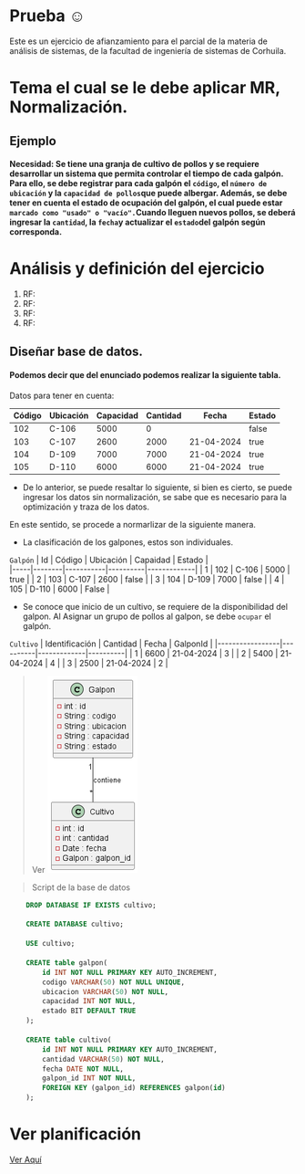 # Prueba ☺
Este es un ejercicio de afianzamiento para el parcial de la materia de análisis de sistemas, de la facultad de ingeniería de sistemas de Corhuila.

# Tema el cual se le debe aplicar MR, Normalización.
## Ejemplo 
#### Necesidad: Se tiene una granja de cultivo de pollos y se requiere desarrollar un sistema que permita controlar el tiempo de cada galpón. Para ello, se debe registrar para cada galpón el `código`, el `número de ubicación` y la `capacidad de pollos`que puede albergar. Además, se debe tener en cuenta el estado de ocupación del galpón, el cual puede estar `marcado como "usado" o "vacío".`Cuando lleguen nuevos pollos, se deberá ingresar la `cantidad`, la `fecha`y actualizar el `estado`del galpón según corresponda.

# Análisis y definición del ejercicio

1. RF:
2. RF:
3. RF:
4. RF:


## Diseñar base de datos.

#### Podemos decir que del enunciado podemos realizar la siguiente tabla.
Datos para tener en cuenta:

| Código  | Ubicación | Capacidad | Cantidad | Fecha     | Estado |
|---------|-----------|-----------|----------|-----------|--------|
|  102    |  C-106    |   5000    |    0     |           | false  |
|  103    |  C-107    |   2600    |   2000   | 21-04-2024| true   |
|  104    |  D-109    |   7000    |   7000   | 21-04-2024| true   |
|  105    |  D-110    |   6000    |   6000   | 21-04-2024| true   |

* De lo anterior, se puede resaltar lo siguiente, si bien es cierto, se puede ingresar los datos sin normalización, se sabe que es necesario para la optimización y traza de los datos.

En este sentido, se procede a normarlizar de la siguiente manera. 

* La clasificación de los galpones, estos son individuales. 


`Galpón`
| Id  | Código | Ubicación | Capaidad |   Estado    |  
|-----|--------|-----------|----------|-------------|
|  1  |   102  |   C-106   |  5000    |   true      |
|  2  |   103  |   C-107   |  2600    |   false     |
|  3  |   104  |   D-109   |  7000    |   false     |
|  4  |   105  |   D-110   |  6000    |   False     |

* Se conoce que inicio de un cultivo, se requiere de la disponibilidad del galpon. Al Asignar un grupo de pollos al galpon, se debe `ocupar` el galpón.

`Cultivo`
| Identificación  | Cantidad |    Fecha    | GalponId | 
|-----------------|----------|-------------|----------|
|      1          |  6600    |  21-04-2024 |    3     |
|      2          |  5400    |  21-04-2024 |    4     |
|      3          |  2500    |  21-04-2024 |    2     |

>Ver 
![Modelo relacional del ejercicio](out/MR/Modelo/Modelo.png)

> Script de la base de datos
```sql
    DROP DATABASE IF EXISTS cultivo;

    CREATE DATABASE cultivo;

    USE cultivo;

    CREATE table galpon(
        id INT NOT NULL PRIMARY KEY AUTO_INCREMENT,
        codigo VARCHAR(50) NOT NULL UNIQUE,
        ubicacion VARCHAR(50) NOT NULL,
        capacidad INT NOT NULL,
        estado BIT DEFAULT TRUE
    ); 

    CREATE table cultivo(
        id INT NOT NULL PRIMARY KEY AUTO_INCREMENT,
        cantidad VARCHAR(50) NOT NULL,
        fecha DATE NOT NULL,
        galpon_id INT NOT NULL,
        FOREIGN KEY (galpon_id) REFERENCES galpon(id)
    ); 
```
# Ver planificación 
[Ver Aquí](https://trello.com/b/21BfO6vM/proyecto)

